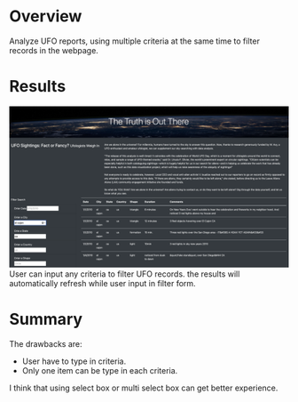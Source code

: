# Overview

Analyze UFO reports, using multiple criteria at the same time to filter records in the webpage. 

# Results

![filter function](static/images/filter.png)
User can input any criteria to filter UFO records. the results will automatically refresh while user input in filter form.

# Summary

The drawbacks are:

* User have to type in criteria.
* Only one item can be type in each criteria.

I think that using select box or multi select box can get better experience.

